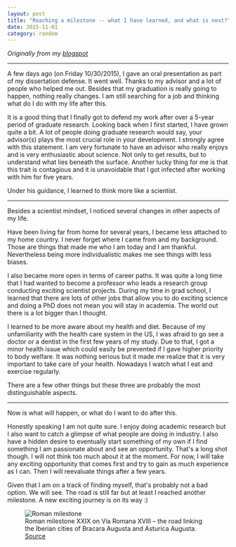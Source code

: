 ```yaml
---
layout: post
title: "Reaching a milestone -- what I have learned, and what is next?"
date: 2015-11-01
category: random
---
```


*Originally from my [blogspot](http://tuastories.blogspot.com/2015/11/reaching-milestone-what-i-have-learned.html)*

---

A few days ago (on Friday 10/30/2015), I gave an oral presentation as part of my dissertation defense. It went well. Thanks to my advisor and a lot of people who helped me out.
Besides that my graduation is really going to happen, nothing really changes. I am still searching for a job and thinking what do I do with my life after this.

It is a good thing that I finally got to defend my work after over a 5-year period of graduate research. Looking back when I first started, I have grown quite a bit.
A lot of people doing graduate research would say, your advisor(s) plays the most crucial role in your development. I strongly agree with this statement.
I am very fortunate to have an advisor who really enjoys and is very enthusiastic about science. Not only to get results, but to understand what lies beneath the surface. Another lucky thing for me is that this trait is contagious and it is unavoidable that I got infected after working with him for five years.

Under his guidance, I learned to think more like a scientist.

---

Besides a scientist mindset, I noticed several changes in other aspects of my life.

Have been living far from home for several years, I became less attached to my home country. I never forget where I came from and my background. Those are things that made me who I am today and I am thankful. Nevertheless being more individualistic makes me see things with less biases.

I also became more open in terms of career paths. It was quite a long time that I had wanted to become a professor who leads a research group conducting exciting scientist projects. During my time in grad school, I learned that there are lots of other jobs that allow you to do exciting science and doing a PhD does not mean you will stay in academia. The world out there is a lot bigger than I thought.

I learned to be more aware about my health and diet. Because of my unfamiliarity with the health care system in the US, I was afraid to go see a doctor or a dentist in the first few years of my study. Due to that, I got a minor health issue which could easily be prevented if I gave higher priority to body welfare. It was nothing serious but it made me realize that it is very important to take care of your health. Nowadays I watch what I eat and exercise regularly.

There are a few other things but these three are probably the most distinguishable aspects.

---

Now is what will happen, or what do I want to do after this.

Honestly speaking I am not quite sure. I enjoy doing academic research but I also want to catch a glimpse of what people are doing in industry. I also have a hidden desire to eventually start something of my own if I find something I am passionate about and see an opportunity. That's a long shot though. I will not think too much about it at the moment. For now, I will take any exciting opportunity that comes first and try to gain as much experience as I can. Then I will reevaluate things after a few years.

Given that I am on a track of finding myself, that's probably not a bad option. We will see.
The road is still far but at least I reached another milestone. A new exciting journey is on its way :)

<div class="my-4 text-center">
    <figure>
        <img class="w-75" src="{{ site.url }}/random/img/Roman_milestone_XXIX.jpg" alt="Roman milestone">
        <figcaption>
            Roman milestone XXIX on Via Romana XVIII – the road linking the Iberian cities of Bracara Augusta and Asturica Augusta. 
            <a href="https://upload.wikimedia.org/wikipedia/commons/0/03/Geira_Milha_XXIX_caminho.jpg" target="_blank">Source</a>
        </figcaption>
    </figure>
</div>
